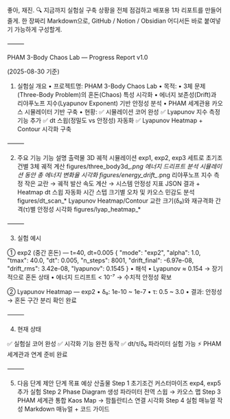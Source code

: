 좋아, 재진. 🔍
지금까지 실험실 구축 상황을 전체 점검하고 배포용 1차 리포트를 만들어줄게.
한 장짜리 Markdown으로, GitHub / Notion / Obsidian 어디서든 바로 붙여넣기 가능하게 구성할게.

⸻

PHAM 3-Body Chaos Lab — Progress Report v1.0

(2025-08-30 기준)

1. 실험실 개요
	•	프로젝트명: PHAM 3-Body Chaos Lab
	•	목적:
	•	3체 문제(Three-Body Problem)의 혼돈(Chaos) 특성 시각화
	•	에너지 보존성(Drift)과 리야푸노프 지수(Lyapunov Exponent) 기반 안정성 분석
	•	PHAM 세계관용 카오스 시뮬레이터 기반 구축
	•	현황:
✅ 시뮬레이션 코어 완성
✅ Lyapunov 지수 측정 기능 추가
✅ dt 스윕(정밀도 vs 안정성) 자동화
✅ Lyapunov Heatmap + Contour 시각화 구축

⸻

2. 주요 기능
기능	설명	출력물
3D 궤적 시뮬레이션	exp1, exp2, exp3 세트로 초기조건별 3체 궤적 계산	figures/three_body3d_*.png
에너지 드리프트 분석	시뮬레이션 동안 총 에너지 변화율 시각화	figures/energy_drift_*.png
리야푸노프 지수 측정	작은 교란 → 궤적 발산 속도 계산 → 시스템 안정성 지표	JSON 결과 + Heatmap
dt 스윕 자동화	시간 스텝 크기별 오차 및 카오스 민감도 분석	figures/dt_scan_*
Lyapunov Heatmap/Contour	교란 크기(δ₀)와 재규격화 간격(τ)별 안정성 시각화	figures/lyap_heatmap_*

⸻

3. 실험 예시

① exp2 (중간 혼돈) — t=40, dt=0.005
{
  "mode": "exp2",
  "alpha": 1.0,
  "tmax": 40.0,
  "dt": 0.005,
  "n_steps": 8001,
  "drift_final": -6.97e-08,
  "drift_rms": 3.42e-08,
  "lyapunov": 0.1545
}
	•	해석
	•	Lyapunov ≈ 0.154 → 장기적으로 혼돈 상태
	•	에너지 드리프트 < 10⁻⁷ → 수치적 안정성 확보

② Lyapunov Heatmap — exp2
	•	δ₀: 1e-10 ~ 1e-7
	•	τ: 0.5 ~ 3.0
	•	결과: 안정성 → 혼돈 구간 분리 확인 완료

⸻

4. 현재 상태

✅ 실험실 코어 완성
✅ 시각화 기능 완전 동작
✅ dt/τ/δ₀ 파라미터 실험 가능
⚡ PHAM 세계관과 연계 준비 완료

⸻

5. 다음 단계 제안
단계	목표	예상 산출물
Step 1	초기조건 커스터마이즈	exp4, exp5 추가 실험
Step 2	Phase Diagram 생성	파라미터 전역 스윕 → 카오스 맵
Step 3	PHAM 세계관 통합	Kaos Map → 팜틀란티스 연결 시각화
Step 4	실험 매뉴얼 작성	Markdown 매뉴얼 + 코드 가이드

